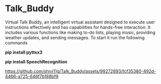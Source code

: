 # Talk_Buddy
Virtual Talk Buddy, an intelligent virtual assistant designed to execute user instructions effectively and has capabilities for hands-free interaction. 
It includes various functions like making to-do lists, playing music, providing weather updates, and sending messages.
To start it run the following commands

**pip install pyttsx3**

**pip install SpeechRecognition**











https://github.com/shivi11g/Talk_Buddy/assets/99272893/fcf35380-492d-4466-a725-646f7b188bf9

